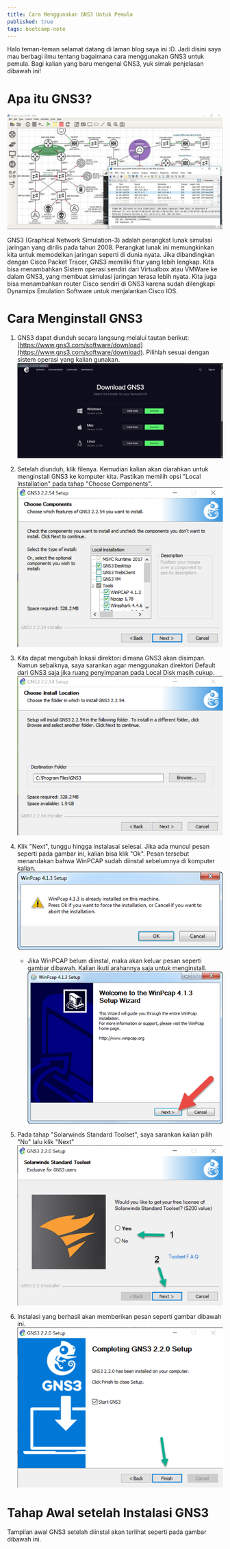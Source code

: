 ```yaml
---
title: Cara Menggunakan GNS3 Untuk Pemula
published: true
tags: bootcamp-note
---
```

Halo teman-teman selamat datang di laman blog saya ini :D. Jadi disini saya mau berbagi ilmu tentang bagaimana cara menggunakan GNS3 untuk pemula. Bagi kalian yang baru mengenal GNS3, yuk simak penjelasan dibawah ini!

# Apa itu GNS3?
![gns3-image](/assets/images/gns3-image.png)

GNS3 (Graphical Network Simulation-3) adalah perangkat lunak simulasi jaringan yang dirilis pada tahun 2008. Perangkat lunak ini memungkinkan kita untuk memodelkan jaringan seperti di dunia nyata. Jika dibandingkan dengan Cisco Packet Tracer, GNS3 memiliki fitur yang lebih lengkap. Kita bisa menambahkan Sistem operasi sendiri dari Virtualbox atau VMWare ke dalam GNS3, yang membuat simulasi jaringan terasa lebih nyata. Kita juga bisa menambahkan router Cisco sendiri di GNS3 karena sudah dilengkapi Dynamips Emulation Software untuk menjalankan Cisco IOS. 

# Cara Menginstall GNS3
1. GNS3 dapat diunduh secara langsung melalui tautan berikut: [https://www.gns3.com/software/download](https://www.gns3.com/software/download). Pilihlah sesuai dengan sistem operasi yang kalian gunakan.
![gns3-image](/assets/images/gns3-tutorial-1.png)

2. Setelah diunduh, klik filenya. Kemudian kalian akan diarahkan untuk menginstall GNS3 ke komputer kita. Pastikan memilih opsi "Local Installation" pada tahap "Choose Components".
![gns3-image](/assets/images/gns3-tutorial-2.png)

3. Kita dapat mengubah lokasi direktori dimana GNS3 akan disimpan. Namun sebaiknya, saya sarankan agar menggunakan direktori Default dari GNS3 saja jika ruang penyimpanan pada Local Disk masih cukup.
![gns3-image](/assets/images/gns3-tutorial-3.png)

4. Klik "Next", tunggu hingga instalasai selesai. Jika ada muncul pesan seperti pada gambar ini, kalian bisa klik "Ok". Pesan tersebut menandakan bahwa WinPCAP sudah diinstal sebelumnya di komputer kalian.
![gns3-image](/assets/images/gns3-tutorial-4.png)

    - Jika WinPCAP belum diinstal, maka akan keluar pesan seperti gambar dibawah. Kalian ikuti arahannya saja untuk menginstall.
    ![gns3-image](/assets/images/gns3-tutorial-5.png)

6. Pada tahap "Solarwinds Standard Toolset", saya sarankan kalian pilih "No" lalu klik "Next"
![gns3-image](/assets/images/gns3-tutorial-6.png)

7. Instalasi yang berhasil akan memberikan pesan seperti gambar dibawah ini.
![gns3-image](/assets/images/gns3-tutorial-7.png)

# Tahap Awal setelah Instalasi GNS3
Tampilan awal GNS3 setelah diinstal akan terlihat seperti pada gambar dibawah ini. 



